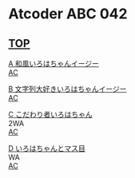 # Atcoder ABC 042

## [TOP](https://atcoder.jp/contests/abc042)  

[A 和風いろはちゃんイージー](https://atcoder.jp/contests/abc042/tasks/abc042_a)  
[AC](https://atcoder.jp/contests/abc042/submissions/15391124)  

[B 文字列大好きいろはちゃんイージー](https://atcoder.jp/contests/abc042/tasks/abc042_b)  
[AC](https://atcoder.jp/contests/abc042/submissions/15391147)  
  
[C こだわり者いろはちゃん](https://atcoder.jp/contests/abc042/tasks/arc058_a)  
2WA  
[AC](https://atcoder.jp/contests/abc042/submissions/15391531)  
  
[D いろはちゃんとマス目](https://atcoder.jp/contests/abc042/tasks/arc058_b)  
WA  
[AC](https://atcoder.jp/contests/abc042/submissions/15399549)  
